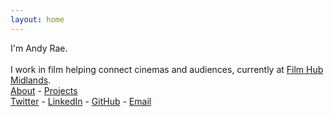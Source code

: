 ```yaml
---
layout: home
---
```


<div class="hero-title">
        I'm Andy Rae. <br><br>
        I work in film helping connect cinemas and audiences, currently at <a href="https://filmhubmidlands.org" target="_blank">Film Hub Midlands</a>.
</div>

<div class="social">
        <a href="./about">About</a> - <a href="/writing/tag:project">Projects</a>
        <br>
        <a href="https://twitter.com/AndyRae_" target="_blank">Twitter</a> -
        <a href="https://www.linkedin.com/in/AndyRae1/" target="_blank">LinkedIn</a> -
        <a href="https://github.com/AndyRae" target="_blank">GitHub</a> -
        <a href="mailto:hello@rae.li" target="_blank">Email</a>
</div>